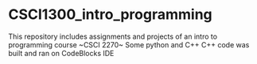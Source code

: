 # CSCI1300_intro_programming

This repository includes assignments and projects of an intro to programming course ~CSCI 2270~
Some python and C++
C++ code was built and ran on CodeBlocks IDE

